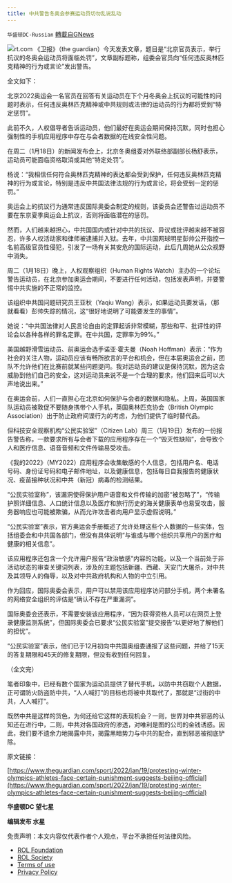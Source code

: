 ```yaml
---
title: 中共警告冬奥会参赛运动员切勿乱说乱动
---
```

`华盛顿DC-Russian` [轉載自GNews](https://gnews.org/zh-hans/1881079/)

![](https://assets.gnews.org/wp-content/uploads/2022/01/B-4.jpg)rt.com
《卫报》（the guardian）今天发表文章，题目是“北京官员表示，举行抗议的冬奥会运动员将面临处罚”，文章副标题称，组委会官员向“任何违反奥林匹克精神的行为或言论”发出警告。

全文如下：

北京2022奥运会一名官员在回答有关运动员在下个月冬奥会上抗议的可能性的问题时表示，任何违反奥林匹克精神或中共规则或法律的运动员的行为都将受到“特定惩罚”。

此前不久，人权倡导者告诉运动员，他们最好在奥运会期间保持沉默，同时也担心强制性的手机应用程序中存在与会者数据的在线安全性问题。

在周二（1月18日）的新闻发布会上，北京冬奥组委对外联络部副部长杨舒表示，运动员可能面临资格取消或其他“特定处罚”。

杨说：“我相信任何符合奥林匹克精神的表达都会受到保护，任何违反奥林匹克精神的行为或言论，特别是违反中共国法律法规的行为或言论，将会受到一定的惩罚。”

奥运会上的抗议行为通常违反国际奥委会制定的规则，该委员会还警告过运动员不要在东京夏季奥运会上抗议，否则将面临潜在的惩罚。

然而，人们越来越担心，中共国国内或针对中共的抗议、异议或批评越来越不被容忍，许多人权活动家和律师被逮捕并入狱。去年，中共国网球明星彭帅公开指控一名前高级官员性侵犯，引发了一场有关其安危的国际运动，此后几周她从公众视野中消失。

周二（1月18日）晚上，人权观察组织（Human Rights Watch）主办的一个论坛警告运动员，在北京参加奥运会期间，不要进行任何活动，包括发表声明，并要警惕中共实施的不正常的监控。

该组织中共国问题研究员王亚秋（Yaqiu Wang）表示，如果运动员要发话，（那就看看）彭帅失踪的情况，这“很好地说明了可能要发生的事情”。

她说：“中共国法律对人民言论自由的定罪起诉非常模糊，那些和平、批评性的评论会以各种各样的罪名定罪。在中共国，定罪率为99%。”

美国越野滑雪运动员、前奥运会选手诺亚·霍夫曼（Noah Hoffman）表示：“作为社会的关注人物，运动员应该有畅所欲言的平台和机会，但在本届奥运会之前，团队不允许他们在比赛前就某些问题提问。我对运动员的建议是保持沉默，因为这会威胁到他们自己的安全，这对运动员来说不是一个合理的要求，他们回来后可以大声地说出来。”

在奥运会前，人们一直担心在北京如何保护与会者的数据和隐私。上周，英国国家队运动员被敦促不要随身携带个人手机，英国奥林匹克协会（British Olympic Association）出于防止政府间谍行为的考虑，为他们提供了临时替代品。

但科技安全观察机构“公民实验室”（Citizen Lab）周三（1月19日）发布的一份报告警告称，一款要求所有与会者下载的应用程序存在一个“毁灭性缺陷”，会导致个人和医疗信息、语音音频和文件传输易受攻击。

《我的2022》（MY2022）应用程序会收集敏感的个人信息，包括用户名、电话号码、身份证号码和电子邮件地址，以及健康信息，包括每日自我报告的健康状况、疫苗接种状况和中共（新冠）病毒的检测结果。

“公民实验室称”，该漏洞使得保护用户语音和文件传输的加密“被忽略了”，“传输护照详细信息、人口统计信息以及医疗和旅行历史的海关健康表单也易受攻击，服务器响应也可能被欺骗，从而允许攻击者向用户显示虚假说明。”

“公民实验室”表示，官方奥运会手册概述了允许处理这些个人数据的一些实体，包括组委会和中共国各部门，但没有具体说明“与谁或与哪个组织共享用户的医疗和健康的相关信息”。

该应用程序还包含一个允许用户报告“政治敏感”内容的功能，以及一个当前处于非活动状态的审查关键词列表，涉及的主题包括新疆、西藏、天安门大屠杀，对中共及其领导人的侮辱，以及对中共政府机构和人物的中立引用。

作为回应，国际奥委会表示，用户可以禁用该应用程序访问部分手机，两个未署名的网络安全组织的评估是“确认不存在严重漏洞”。

国际奥委会还表示，不需要安装该应用程序，“因为获得资格人员可以在网页上登录健康监测系统”，但国际奥委会已要求“公民实验室”提交报告“以更好地了解他们的担忧”。

“公民实验室”表示，他们已于12月初向中共国奥组委通报了这些问题，并给了15天的答复期限和45天的修复期限，但没有收到任何回复。

（全文完）

笔者印象中，已经有数个国家为运动员提供了替代手机，以防中共窃取个人数据，正可谓防火防盗防中共，“人人喊打”的目标也将被中共取代了，那就是“过街的中共，人人喊打”。

既然中共是这样的货色，为何还给它这样的表现机会？一则，世界对中共邪恶的认知还在进行中，二则，中共对各国政府的渗透，对唯利是图的公司的金钱诱惑。因此，我们要不遗余力地揭露中共，揭露黑暗势力与中共的配合，直到邪恶被彻底铲除。

原文链接：

[https://www.theguardian.com/sport/2022/jan/19/protesting-winter-olympics-athletes-face-certain-punishment-suggests-beijing-official](https://www.theguardian.com/sport/2022/jan/19/protesting-winter-olympics-athletes-face-certain-punishment-suggests-beijing-official)

**华盛顿DC 望七星**

**编辑发布  水星**

 

免责声明：本文内容仅代表作者个人观点，平台不承担任何法律风险。

- [ROL Foundation](https://rolfoundation.org/)
- [ROL Society](https://rolsociety.org/)
- [Terms of use](https://gnews.org/terms-of-use-3/)
- [Privacy Policy](https://gnews.org/privacy-policy/)

